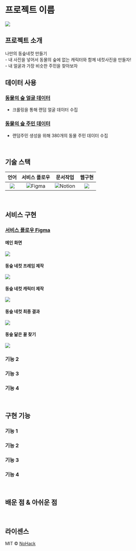 # 프로젝트 이름
![](https://i.imgur.com/e6t0WFx.png)

## 프로젝트 소개

<p align="justify">
나만의 동숲네컷 만들기<br/>
- 내 사진을 넣어서 동물의 숲에 없는 캐릭터와 함께 네컷사진을 만들자!<br/>
- 내 얼굴과 가장 비슷한 주민을 찾아보자<br/>
</p> 

## 데이터 사용
### [동물의 숲 얼굴 데이터](https://meiker.io/play/11374/online.html)
- 크롤링을 통해 랜덤 얼굴 데이터 수집

### [동물의 숲 주민 데이터](https://animalcrossing.soopoolleaf.com/ko/acna/)
- 랜덤주민 생성을 위해 380개의 동물 주민 데이터 수집

<br>

## 기술 스택

| 언어 | 서비스 플로우 |  문서작업   |  웹구현   |
| :--------: | :--------: | :------: | :-----: |
|   <img src="https://img.shields.io/badge/python-3776AB?style=for-the-badge&logo=python&logoColor=white">    |  ![Figma](https://img.shields.io/badge/figma-%23F24E1E.svg?style=for-the-badge&logo=figma&logoColor=white)   | ![Notion](https://img.shields.io/badge/Notion-%23000000.svg?style=for-the-badge&logo=notion&logoColor=white) | <img src="https://img.shields.io/badge/node.js-339933?style=for-the-badge&logo=Node.js&logoColor=white"> |

<br>

## 서비스 구현

### [서비스 플로우 Figma](https://www.figma.com/proto/GrNnZDseFcYkgxbg45gqXt/%EB%8F%99%EC%88%B2%EB%84%A4%EC%BB%B7?type=design&node-id=1-3&t=Wd2Y4T5OhhIpATnQ-1&scaling=scale-down&page-id=0%3A1&starting-point-node-id=1%3A3&mode=design)
#### 메인 화면
![](https://i.imgur.com/2ZUFpCv.png)
#### 동숲 네컷 프레임 제작
![](https://i.imgur.com/qwsmElf.png)
#### 동숲 네컷 캐릭터 제작
![](https://i.imgur.com/FaFO0t1.png)
#### 동숲 네컷 최종 결과
![](https://i.imgur.com/b8qGYGJ.png)
#### 동숲 닮은 꼴 찾기
![](https://i.imgur.com/mwf8huk.png)

### 기능 2

### 기능 3

### 기능 4

<br>

## 구현 기능

### 기능 1

### 기능 2

### 기능 3

### 기능 4

<br>

## 배운 점 & 아쉬운 점

<p align="justify">

</p>

<br>

## 라이센스

MIT &copy; [NoHack](mailto:lbjp114@gmail.com)

<!-- Stack Icon Refernces -->

[js]: /images/stack/javascript.svg
[ts]: /images/stack/typescript.svg
[react]: /images/stack/react.svg
[node]: /images/stack/node.svg




<br>

